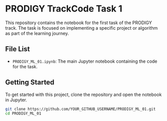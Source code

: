 # PRODIGY TrackCode Task 1

This repository contains the notebook for the first task of the PRODIGY track. The task is focused on implementing a specific project or algorithm as part of the learning journey.

## File List
- `PRODIGY_ML_01.ipynb`: The main Jupyter notebook containing the code for the task.

## Getting Started
To get started with this project, clone the repository and open the notebook in Jupyter.

```bash
git clone https://github.com/YOUR_GITHUB_USERNAME/PRODIGY_ML_01.git
cd PRODIGY_ML_01
